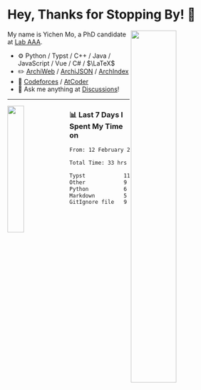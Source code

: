 # Hey, Thanks for Stopping By! 🦭

<picture>
    <source media="(prefers-color-scheme: dark)" srcset="https://github-readme-stats.vercel.app/api?username=amomorning&show_icons=true&theme=noctis_minimus&hide=issues">
    <img align="right" width="45%" src="https://github-readme-stats.vercel.app/api?username=amomorning&show_icons=true&theme=graywhite&hide=issues">
</picture>


My name is Yichen Mo, a PhD candidate at [Lab AAA](https://archialgo.com).

-   :gear: Python / Typst / C++ / Java / JavaScript / Vue / C# / $\LaTeX$ 
-   :pencil2: [ArchiWeb](https://web.archialgo.com) / [ArchiJSON](https://www.food4rhino.com/en/app/archijson) / [ArchIndex](https://index.archialgo.com/) 
-   :abacus: [Codeforces](https://codeforces.com/profile/LaPluma) / [AtCoder](https://atcoder.jp/users/amomorning)
-   :thought_balloon: Ask me anything at [Discussions](https://github.com/amomorning/amomorning/discussions/new)!


---

<picture>
    <source media="(prefers-color-scheme: dark)" srcset="https://github-readme-stats.vercel.app/api/top-langs/?username=amomorning&hide=Mathematica&theme=noctis_minimus">
    <img align="left" width="27%" src="https://github-readme-stats.vercel.app/api/top-langs/?username=amomorning&hide=Mathematica&theme=graywhite">
</picture>

  
### 📊 Last 7 Days I Spent My Time on

<!--START_SECTION:waka-->

```txt
From: 12 February 2025 - To: 19 February 2025

Total Time: 33 hrs 15 mins

Typst            11 hrs 6 mins   ████████▒░░░░░░░░░░░░░░░░   33.42 %
Other            9 hrs 52 mins   ███████▒░░░░░░░░░░░░░░░░░   29.69 %
Python           6 hrs 8 mins    ████▓░░░░░░░░░░░░░░░░░░░░   18.47 %
Markdown         5 hrs 55 mins   ████▒░░░░░░░░░░░░░░░░░░░░   17.82 %
GitIgnore file   9 mins          ░░░░░░░░░░░░░░░░░░░░░░░░░   00.46 %
```

<!--END_SECTION:waka-->　　

